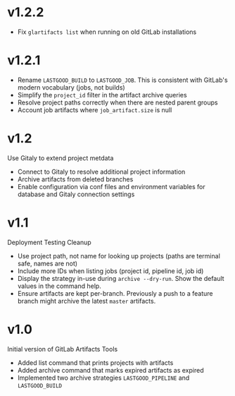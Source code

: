 # v1.2.2
* Fix `glartifacts list` when running on old GitLab installations

# v1.2.1
* Rename `LASTGOOD_BUILD` to `LASTGOOD_JOB`. This is consistent with GitLab's modern
vocabulary (jobs, not builds)
* Simplify the `project_id` filter in the artifact archive queries
* Resolve project paths correctly when there are nested parent groups
* Account job artifacts where `job_artifact.size` is null

# v1.2
Use Gitaly to extend project metdata

* Connect to Gitaly to resolve additional project information
* Archive artifacts from deleted branches
* Enable configuration via conf files and environment variables for database and Gitaly connection settings 

# v1.1
Deployment Testing Cleanup

* Use project path, not name for looking up projects (paths are terminal safe, names are not)
* Include more IDs when listing jobs (project id, pipeline id, job id)
* Display the strategy in-use during `archive --dry-run`. Show the default values in the command help.
* Ensure artifacts are kept per-branch. Previously a push to a feature branch might archive the latest `master` artifacts.


# v1.0
Initial version of GitLab Artifacts Tools

* Added list command that prints projects with artifacts
* Added archive command that marks expired artifacts as expired
* Implemented two archive strategies `LASTGOOD_PIPELINE` and `LASTGOOD_BUILD`
